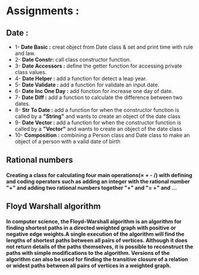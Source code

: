 # Assignments :
##  Date :
- 1- **Date Basic :** creat object from Date class & set and print time with rule and law.
- 2- **Date Constr:** call class constructor function.
- 3- **Date Accessors :** define the getter function for accessing private class values.
- 4- **Date Helper :** add a function for detect a leap year.
- 5- **Date Validate :** add a function for validate an input date.
- 6- **Date Inc One Day :** add function for increase one day of date.
- 7- **Date Diff :** add a function to calculate the difference between two dates.
- 8- **Str To Date :** add a function for when the constructor function is called by a **"String"** and wants to create an object of the date class
- 9- **Date Vector :** add a function for when the constructor function is called by a **"Vector"** and wants to create an object of the date class
- 10- **Composition :** combining a Person class and Date class to make an object of a person with a valid date of birth
## Rational numbers
#### Creating a class for calculating four main operations(× + - /) with defining and coding operators such as adding an integer with the rational number "+" and adding two rational numbers together "+" and "= +" and ...
## Floyd Warshall algorithm
#### In computer science, the Floyd–Warshall algorithm is an algorithm for finding shortest paths in a directed weighted graph with positive or negative edge weights.A single execution of the algorithm will find the lengths of shortest paths between all pairs of vertices. Although it does not return details of the paths themselves, it is possible to reconstruct the paths with simple modifications to the algorithm. Versions of the algorithm can also be used for finding the transitive closure of a relation  or  widest paths between all pairs of vertices in a weighted graph.


